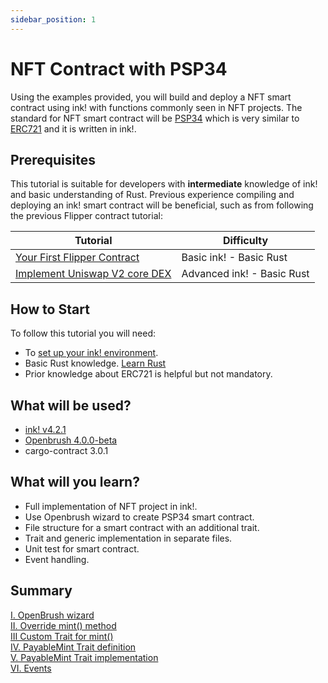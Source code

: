 ```yaml
---
sidebar_position: 1
---
```


# NFT Contract with PSP34

Using the examples provided, you will build and deploy a NFT smart contract  using ink! with functions commonly seen in NFT projects.
The standard for NFT smart contract will be [PSP34](https://github.com/w3f/PSPs/blob/master/PSPs/psp-34.md) which is very similar to [ERC721](https://docs.openzeppelin.com/contracts/4.x/erc721) and it is written in ink!.
## Prerequisites
This tutorial is suitable for developers with **intermediate** knowledge of ink! and basic understanding of Rust. Previous experience compiling and deploying an ink! smart contract will be beneficial, such as from following the previous Flipper contract tutorial:

| Tutorial                                                                   | Difficulty                     |
|----------------------------------------------------------------------------|--------------------------------|
| [Your First Flipper Contract](../flipper-contract/flipper-contract.md)              | Basic ink! -  Basic Rust       | 
| [Implement Uniswap V2 core DEX](../dex/dex.md) | Advanced ink! - Basic Rust |         

## How to Start
To follow this tutorial you will need:
- To [set up your ink! environment](/docs/build/environment/ink_environment.md).
- Basic Rust knowledge. [Learn Rust](https://www.rust-lang.org/learn)
- Prior knowledge about ERC721 is helpful but not mandatory.

## What will be used?
- [ink! v4.2.1](https://github.com/paritytech/ink/tree/v4.2.1)   
- [Openbrush 4.0.0-beta](https://github.com/Brushfam/openbrush-contracts/releases/tag/4.0.0-beta)
- cargo-contract 3.0.1

## What will you learn?
- Full implementation of NFT project in ink!.
- Use Openbrush wizard to create PSP34 smart contract.
- File structure for a smart contract with an additional trait.
- Trait and generic implementation in separate files.
- Unit test for smart contract.
- Event handling.

## Summary
[I. OpenBrush wizard](./Wizard/wizard.md)   
[II. Override mint() method](./Override/override.md)   
[III Custom Trait for mint()](./CustomTrait/customtrait.md)   
[IV. PayableMint Trait definition](./PayableMintTrait/payableminttrait.md)   
[V. PayableMint Trait implementation](./PayableMintImpl/payablemintimpl.md)   
[VI. Events](./Events/events.md)